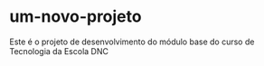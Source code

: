# um-novo-projeto
Este é o projeto de desenvolvimento do módulo base do curso de Tecnologia da Escola DNC
